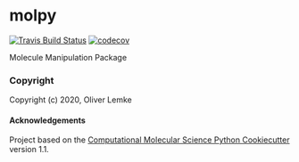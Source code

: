 molpy
==============================
[//]: # (Badges)
[![Travis Build Status](https://travis-ci.com/REPLACE_WITH_OWNER_ACCOUNT/molpy.svg?branch=master)](https://travis-ci.com/REPLACE_WITH_OWNER_ACCOUNT/molpy)
[![codecov](https://codecov.io/gh/REPLACE_WITH_OWNER_ACCOUNT/molpy/branch/master/graph/badge.svg)](https://codecov.io/gh/REPLACE_WITH_OWNER_ACCOUNT/molpy/branch/master)

Molecule Manipulation Package

### Copyright

Copyright (c) 2020, Oliver Lemke

#### Acknowledgements
 
Project based on the 
[Computational Molecular Science Python Cookiecutter](https://github.com/molssi/cookiecutter-cms) version 1.1.
